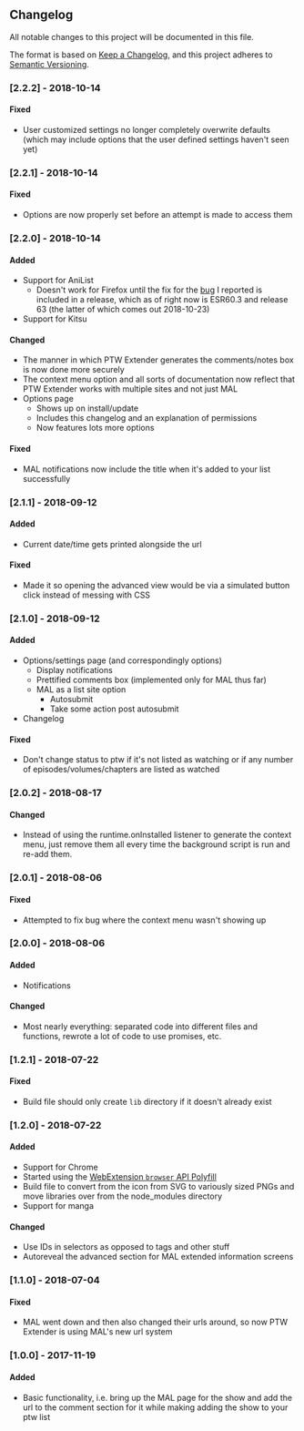 ## Changelog
All notable changes to this project will be documented in this file.

The format is based on [Keep a Changelog](https://keepachangelog.com/en/1.0.0/),
and this project adheres to [Semantic Versioning](https://semver.org/spec/v2.0.0.html).

### [2.2.2] - 2018-10-14
#### Fixed
- User customized settings no longer completely overwrite defaults (which may include options that the user defined settings haven't seen yet)

### [2.2.1] - 2018-10-14
#### Fixed
- Options are now properly set before an attempt is made to access them

### [2.2.0] - 2018-10-14
#### Added
- Support for AniList
	- Doesn't work for Firefox until the fix for the [bug](https://bugzilla.mozilla.org/show_bug.cgi?id=1494328) I reported is included in a release, which as of right now is ESR60.3 and release 63 (the latter of which comes out 2018-10-23)
- Support for Kitsu
#### Changed
- The manner in which PTW Extender generates the comments/notes box is now done more securely
- The context menu option and all sorts of documentation now reflect that PTW Extender works with multiple sites and not just MAL
- Options page
  - Shows up on install/update
  - Includes this changelog and an explanation of permissions
  - Now features lots more options
#### Fixed
- MAL notifications now include the title when it's added to your list successfully

### [2.1.1] - 2018-09-12
#### Added
- Current date/time gets printed alongside the url
#### Fixed
- Made it so opening the advanced view would be via a simulated button click instead of messing with CSS

### [2.1.0] - 2018-09-12
#### Added
- Options/settings page (and correspondingly options)
	- Display notifications
	- Prettified comments box (implemented only for MAL thus far)
	- MAL as a list site option
		- Autosubmit
		- Take some action post autosubmit
- Changelog
#### Fixed
- Don't change status to ptw if it's not listed as watching or if any number of episodes/volumes/chapters are listed as watched

### [2.0.2] - 2018-08-17
#### Changed
- Instead of using the runtime.onInstalled listener to generate the context menu, just remove them all every time the background script is run and re-add them.

### [2.0.1] - 2018-08-06
#### Fixed
- Attempted to fix bug where the context menu wasn't showing up

### [2.0.0] - 2018-08-06
#### Added
- Notifications
#### Changed
- Most nearly everything: separated code into different files and functions, rewrote a lot of code to use promises, etc.

### [1.2.1] - 2018-07-22
#### Fixed
- Build file should only create `lib` directory if it doesn't already exist

### [1.2.0] - 2018-07-22
#### Added
- Support for Chrome
- Started using the [WebExtension `browser` API Polyfill](https://github.com/mozilla/webextension-polyfill)
- Build file to convert from the icon from SVG to variously sized PNGs and move libraries over from the node_modules directory
- Support for manga
#### Changed
- Use IDs in selectors as opposed to tags and other stuff
- Autoreveal the advanced section for MAL extended information screens

### [1.1.0] - 2018-07-04
#### Fixed
- MAL went down and then also changed their urls around, so now PTW Extender is using MAL's new url system

### [1.0.0] - 2017-11-19
#### Added
- Basic functionality, i.e. bring up the MAL page for the show and add the url to the comment section for it while making adding the show to your ptw list
